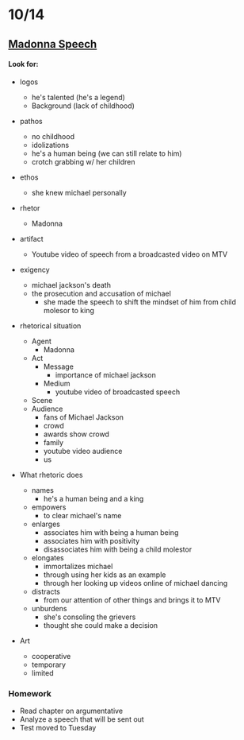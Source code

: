 # 10/14

## [Madonna Speech](https://www.youtube.com/watch?v=U4aQatsyz-Q)

#### Look for:
- logos
	+ he's talented (he's a legend)
	+ Background (lack of childhood)
- pathos
	+ no childhood
	+ idolizations
	+ he's a human being (we can still relate to him)
	+ crotch grabbing w/ her children
- ethos
	+ she knew michael personally
- rhetor
	+ Madonna
- artifact
	+ Youtube video of speech from a broadcasted video on MTV
- exigency
	+ michael jackson's death
	+ the prosecution and accusation of michael
		* she made the speech to shift the mindset of him from child molesor to king
- rhetorical situation
	+ Agent
		* Madonna
	+ Act
		* Message
			- importance of michael jackson
		* Medium
			- youtube video of broadcasted speech
	+ Scene
	+ Audience
		* fans of Michael Jackson
		* crowd
		* awards show crowd
		* family
		* youtube video audience
		* us

- What rhetoric does
	+ names
		* he's a human being and a king
	+ empowers
		* to clear michael's name
	+ enlarges
		* associates him with being a human being
		* associates him with positivity
		* disassociates him with being a child molestor
	+ elongates
		* immortalizes michael
		* through using her kids as an example
		* through her looking up videos online of michael dancing
	+ distracts
		* from our attention of other things and brings it to MTV
	+ unburdens
		* she's consoling the grievers
		* thought she could make a decision

- Art
	+ cooperative
	+ temporary
	+ limited


### Homework
- Read chapter on argumentative 
- Analyze a speech that will be sent out
- Test moved to Tuesday
